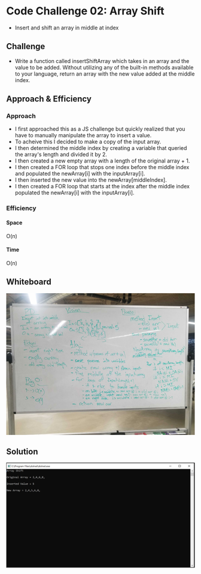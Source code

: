 
# Code Challenge 02: Array Shift
 - Insert and shift an array in middle at index
## Challenge
- Write a function called insertShiftArray which takes in an array and the value to be added. Without utilizing any of the built-in methods available to your language, return an array with the new value added at the middle index.
## Approach & Efficiency
### Approach
- I first approached this as a JS challenge but quickly realized that you have to manually manipulate the array to insert a value.
- To acheive this I decided to make a copy of the input array. 
- I then determined the middle index by creating a variable that queried the array's length and divided it by 2.
- I then created a new empty array with a length of the original array + 1.
- I then created a FOR loop that stops one index before the middle index and populated the newArray[i] with the inputArray[i].
- I then inserted the new value into the newArray[middleIndex].
- I then created a FOR loop that starts at the index after the middle index populated the newArray[i] with the inputArray[i].
### Efficiency
#### Space
O(n)
#### Time
O(n)
## Whiteboard
![whiteboard image](./assets/Whiteboard.jpg)
## Solution
![solution image](./assets/Solution.PNG)
